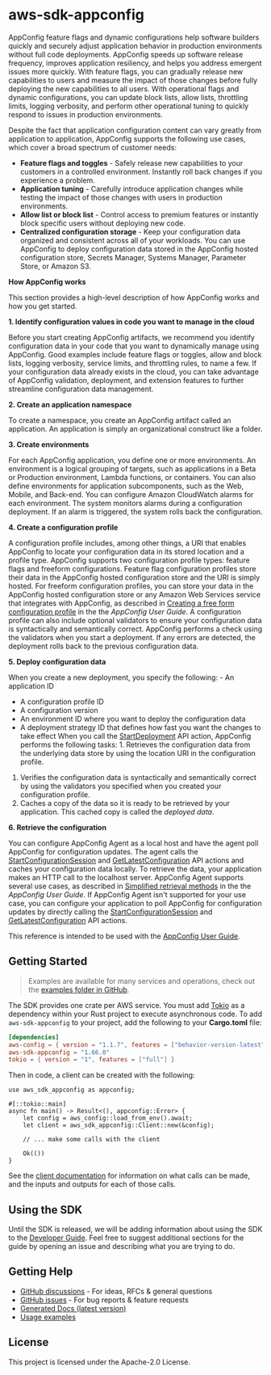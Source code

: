 # aws-sdk-appconfig

AppConfig feature flags and dynamic configurations help software builders quickly and securely adjust application behavior in production environments without full code deployments. AppConfig speeds up software release frequency, improves application resiliency, and helps you address emergent issues more quickly. With feature flags, you can gradually release new capabilities to users and measure the impact of those changes before fully deploying the new capabilities to all users. With operational flags and dynamic configurations, you can update block lists, allow lists, throttling limits, logging verbosity, and perform other operational tuning to quickly respond to issues in production environments.

Despite the fact that application configuration content can vary greatly from application to application, AppConfig supports the following use cases, which cover a broad spectrum of customer needs:
  - __Feature flags and toggles__ - Safely release new capabilities to your customers in a controlled environment. Instantly roll back changes if you experience a problem.
  - __Application tuning__ - Carefully introduce application changes while testing the impact of those changes with users in production environments.
  - __Allow list or block list__ - Control access to premium features or instantly block specific users without deploying new code.
  - __Centralized configuration storage__ - Keep your configuration data organized and consistent across all of your workloads. You can use AppConfig to deploy configuration data stored in the AppConfig hosted configuration store, Secrets Manager, Systems Manager, Parameter Store, or Amazon S3.

__How AppConfig works__

This section provides a high-level description of how AppConfig works and how you get started.

__1. Identify configuration values in code you want to manage in the cloud__

Before you start creating AppConfig artifacts, we recommend you identify configuration data in your code that you want to dynamically manage using AppConfig. Good examples include feature flags or toggles, allow and block lists, logging verbosity, service limits, and throttling rules, to name a few. If your configuration data already exists in the cloud, you can take advantage of AppConfig validation, deployment, and extension features to further streamline configuration data management.

__2. Create an application namespace__

To create a namespace, you create an AppConfig artifact called an application. An application is simply an organizational construct like a folder.

__3. Create environments__

For each AppConfig application, you define one or more environments. An environment is a logical grouping of targets, such as applications in a Beta or Production environment, Lambda functions, or containers. You can also define environments for application subcomponents, such as the Web, Mobile, and Back-end. You can configure Amazon CloudWatch alarms for each environment. The system monitors alarms during a configuration deployment. If an alarm is triggered, the system rolls back the configuration.

__4. Create a configuration profile__

A configuration profile includes, among other things, a URI that enables AppConfig to locate your configuration data in its stored location and a profile type. AppConfig supports two configuration profile types: feature flags and freeform configurations. Feature flag configuration profiles store their data in the AppConfig hosted configuration store and the URI is simply hosted. For freeform configuration profiles, you can store your data in the AppConfig hosted configuration store or any Amazon Web Services service that integrates with AppConfig, as described in [Creating a free form configuration profile](http://docs.aws.amazon.com/appconfig/latest/userguide/appconfig-free-form-configurations-creating.html) in the the _AppConfig User Guide_. A configuration profile can also include optional validators to ensure your configuration data is syntactically and semantically correct. AppConfig performs a check using the validators when you start a deployment. If any errors are detected, the deployment rolls back to the previous configuration data.

__5. Deploy configuration data__

When you create a new deployment, you specify the following:   - An application ID
  - A configuration profile ID
  - A configuration version
  - An environment ID where you want to deploy the configuration data
  - A deployment strategy ID that defines how fast you want the changes to take effect
When you call the [StartDeployment](https://docs.aws.amazon.com/appconfig/2019-10-09/APIReference/API_StartDeployment.html) API action, AppConfig performs the following tasks:   1. Retrieves the configuration data from the underlying data store by using the location URI in the configuration profile.
  1. Verifies the configuration data is syntactically and semantically correct by using the validators you specified when you created your configuration profile.
  1. Caches a copy of the data so it is ready to be retrieved by your application. This cached copy is called the _deployed data_.


__6. Retrieve the configuration__

You can configure AppConfig Agent as a local host and have the agent poll AppConfig for configuration updates. The agent calls the [StartConfigurationSession](https://docs.aws.amazon.com/appconfig/2019-10-09/APIReference/API_appconfigdata_StartConfigurationSession.html) and [GetLatestConfiguration](https://docs.aws.amazon.com/appconfig/2019-10-09/APIReference/API_appconfigdata_GetLatestConfiguration.html) API actions and caches your configuration data locally. To retrieve the data, your application makes an HTTP call to the localhost server. AppConfig Agent supports several use cases, as described in [Simplified retrieval methods](http://docs.aws.amazon.com/appconfig/latest/userguide/appconfig-retrieving-simplified-methods.html) in the the _AppConfig User Guide_. If AppConfig Agent isn't supported for your use case, you can configure your application to poll AppConfig for configuration updates by directly calling the [StartConfigurationSession](https://docs.aws.amazon.com/appconfig/2019-10-09/APIReference/API_appconfigdata_StartConfigurationSession.html) and [GetLatestConfiguration](https://docs.aws.amazon.com/appconfig/2019-10-09/APIReference/API_appconfigdata_GetLatestConfiguration.html) API actions.


This reference is intended to be used with the [AppConfig User Guide](http://docs.aws.amazon.com/appconfig/latest/userguide/what-is-appconfig.html).

## Getting Started

> Examples are available for many services and operations, check out the
> [examples folder in GitHub](https://github.com/awslabs/aws-sdk-rust/tree/main/examples).

The SDK provides one crate per AWS service. You must add [Tokio](https://crates.io/crates/tokio)
as a dependency within your Rust project to execute asynchronous code. To add `aws-sdk-appconfig` to
your project, add the following to your **Cargo.toml** file:

```toml
[dependencies]
aws-config = { version = "1.1.7", features = ["behavior-version-latest"] }
aws-sdk-appconfig = "1.66.0"
tokio = { version = "1", features = ["full"] }
```

Then in code, a client can be created with the following:

```rust,no_run
use aws_sdk_appconfig as appconfig;

#[::tokio::main]
async fn main() -> Result<(), appconfig::Error> {
    let config = aws_config::load_from_env().await;
    let client = aws_sdk_appconfig::Client::new(&config);

    // ... make some calls with the client

    Ok(())
}
```

See the [client documentation](https://docs.rs/aws-sdk-appconfig/latest/aws_sdk_appconfig/client/struct.Client.html)
for information on what calls can be made, and the inputs and outputs for each of those calls.

## Using the SDK

Until the SDK is released, we will be adding information about using the SDK to the
[Developer Guide](https://docs.aws.amazon.com/sdk-for-rust/latest/dg/welcome.html). Feel free to suggest
additional sections for the guide by opening an issue and describing what you are trying to do.

## Getting Help

* [GitHub discussions](https://github.com/awslabs/aws-sdk-rust/discussions) - For ideas, RFCs & general questions
* [GitHub issues](https://github.com/awslabs/aws-sdk-rust/issues/new/choose) - For bug reports & feature requests
* [Generated Docs (latest version)](https://awslabs.github.io/aws-sdk-rust/)
* [Usage examples](https://github.com/awslabs/aws-sdk-rust/tree/main/examples)

## License

This project is licensed under the Apache-2.0 License.

